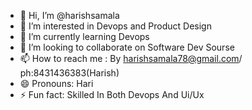 - 👋 Hi, I’m @harishsamala
- 👀 I’m interested in Devops  and Product Design
- 🌱 I’m currently learning Devops
- 💞️ I’m looking to collaborate on Software Dev Sourse
- 📫 How to reach me : By harishsamala78@gmail.com/ ph:8431436383(Harish)
- 😄 Pronouns: Hari
- ⚡ Fun fact: Skilled In Both Devops And Ui/Ux

<!---
harishsamala29/harishsamala29 is a ✨ special ✨ repository because its `README.md` (this file) appears on your GitHub profile.
You can click the Preview link to take a look at your changes.
--->
